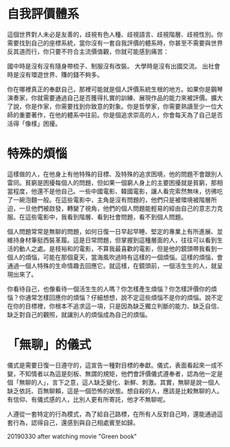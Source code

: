 # 自我評價體系

這個世界對人未必是友善的，歧視有色人種、歧視語言、歧視階層、歧視性別。你需要找到自己的座標系統，當你沒有一套自我評價的體系時，你甚至不需要與世界反其道而行，你只要不符合主流價值觀，你就可能感到痛苦：

國中時是沒有沒有隨身帶梳子、制服沒有改裝。
大學時是沒有出國交流。
出社會時是沒有環遊世界、賺的錢不夠多。

你在哪裡真正的奉獻自己，那裡可能就是個人評價系統生根的地方。如果你是鋼琴演奏家，你就需要通過自己是否獲得扎實的訓練、展現作品的能力來被評價。擴大了說，你是作家，你需要找到你致意的對象。你是哲學家，你需要熟讀至少一位大師的重要著作，在他的體系中往前。你是個追求崇高的人，你會每天為了自己是否活得「像樣」困擾。

# 特殊的煩惱

這樣做的人，在他身上有他特殊的目標、及特殊的追求困境，他的問題不會跟別人雷同。貧窮是困擾每個人的問題，但如果一個窮人身上的主要困擾就是貧窮，那相當程度，他還不是他自己。一些中國電影、韓國電影，讓人看完索然無味，彷彿吃了一碗泡麵一般。在這些電影中，主角是沒有問題的，他們只是被環境被階層所迫，一旦他們被啟發，轉變了視角，他們的個人問題能輕易的經由自己的意志力克服。在這些電影中，我看到階層、看到社會問題，看不到個人問題。

個人問題常常是無聊的問題，如何日復一日早起早睡、堅定的專業上有所進展、並維持身材筆挺西裝革履。這是日常問題，但掌握到這種層面的人，往往可以看到生活的動人之處。是枝裕和的電影，不算我最喜歡的電影，但是他的鏡頭帶我看到一個人的煩惱，可能在那個夏天，當海風吹過時有這樣的一個煩惱。這樣的煩惱，會通過一個人特殊的生命情趣去回應它。就這樣，在鏡頭前，一個活生生的人，就呈現出來了。

你看待自己，也像看待一個活生生的人嗎？你怎樣產生煩惱？你怎樣評價你的煩惱？你通常怎樣回應你的煩惱？仔細想想，說不定這些煩惱不是你的煩惱。說不定在你的目標裡，你根本不追求這一項，只是因為缺乏獨立判斷的能力、缺乏自信、缺乏對自己的觀照，就讓別人的煩惱成為自己的煩惱。

# 「無聊」的儀式

儀式是需要日復一日遵守的，這宣告一種對目標的奉獻。儀式，表面看起來一成不變，不知情者以為這是刻板、無謂的規矩，他們會評價儀式遵奉者，認為他一定是個「無聊的人」，言下之意，這人缺乏變化、新鮮、刺激。其實，無聊是說一個人缺乏依託、百無聊賴，這是一個恐怖的狀態。想自殺的人，應該是比較無聊的人。有信仰、有儀式感的人，比別人更有所寄託，他才不無聊呢。

人遵從一套特定的行為模式，為了給自己路標，在所有人反對自己時，還能通過這套行為，認得自己，還感到與自己相處賓至如歸。

20190330 after watching movie "Green book"
